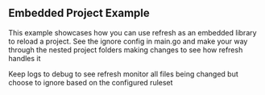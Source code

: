 ## Embedded Project Example

This example showcases how you can use refresh as an embedded library to reload a project. 
See the ignore config in main.go and make your way through the nested project folders making changes to see how refresh handles it

Keep logs to debug to see refresh monitor all files being changed but choose to ignore based on the configured ruleset
